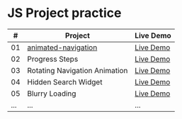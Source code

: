 # JS Project practice


| #  | Project                   | Live Demo           |
|----|---------------------------|---------------------|
| 01 | [animated-navigation](./practice/animated-navigation)           | [Live Demo](#)      |
| 02 | Progress Steps            | [Live Demo](#)      |
| 03 | Rotating Navigation Animation | [Live Demo](#)  |
| 04 | Hidden Search Widget      | [Live Demo](#)      |
| 05 | Blurry Loading            | [Live Demo](#)      |
| ... | ...                      | ...                 |
